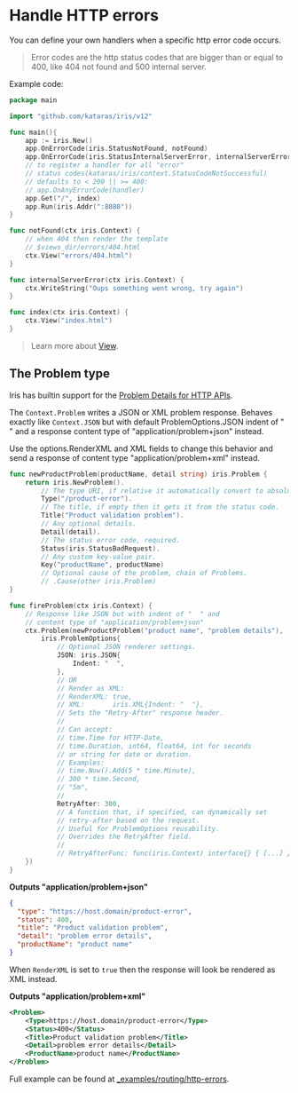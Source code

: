 # Handle HTTP errors

You can define your own handlers when a specific http error code occurs.

> Error codes are the http status codes that are bigger than or equal to 400, like 404 not found and 500 internal server.

Example code:

```go
package main

import "github.com/kataras/iris/v12"

func main(){
    app := iris.New()
    app.OnErrorCode(iris.StatusNotFound, notFound)
    app.OnErrorCode(iris.StatusInternalServerError, internalServerError)
    // to register a handler for all "error"
    // status codes(kataras/iris/context.StatusCodeNotSuccessful)
    // defaults to < 200 || >= 400:
    // app.OnAnyErrorCode(handler)
    app.Get("/", index)
    app.Run(iris.Addr(":8080"))
}

func notFound(ctx iris.Context) {
    // when 404 then render the template
    // $views_dir/errors/404.html
    ctx.View("errors/404.html")
}

func internalServerError(ctx iris.Context) {
    ctx.WriteString("Oups something went wrong, try again")
}

func index(ctx iris.Context) {
    ctx.View("index.html")
}
```

> Learn more about [View](../view.md).

## The Problem type

Iris has builtin support for the [Problem Details for HTTP APIs](https://tools.ietf.org/html/rfc7807).

The `Context.Problem` writes a JSON or XML problem response. Behaves exactly like `Context.JSON` but with default ProblemOptions.JSON indent of " " and a response content type of "application/problem+json" instead.

Use the options.RenderXML and XML fields to change this behavior and
send a response of content type "application/problem+xml" instead.

```go
func newProductProblem(productName, detail string) iris.Problem {
    return iris.NewProblem().
        // The type URI, if relative it automatically convert to absolute.
        Type("/product-error"). 
        // The title, if empty then it gets it from the status code.
        Title("Product validation problem").
        // Any optional details.
        Detail(detail).
        // The status error code, required.
        Status(iris.StatusBadRequest).
        // Any custom key-value pair.
        Key("productName", productName)
        // Optional cause of the problem, chain of Problems.
        // .Cause(other iris.Problem)
}

func fireProblem(ctx iris.Context) {
    // Response like JSON but with indent of "  " and
    // content type of "application/problem+json"
    ctx.Problem(newProductProblem("product name", "problem details"),
        iris.ProblemOptions{
            // Optional JSON renderer settings.
            JSON: iris.JSON{
                Indent: "  ",
            },
            // OR
            // Render as XML:
            // RenderXML: true,
            // XML:       iris.XML{Indent: "  "},
            // Sets the "Retry-After" response header.
            //
            // Can accept:
            // time.Time for HTTP-Date,
            // time.Duration, int64, float64, int for seconds
            // or string for date or duration.
            // Examples:
            // time.Now().Add(5 * time.Minute),
            // 300 * time.Second,
            // "5m",
            //
            RetryAfter: 300,
            // A function that, if specified, can dynamically set
            // retry-after based on the request.
            // Useful for ProblemOptions reusability.
            // Overrides the RetryAfter field.
            //
            // RetryAfterFunc: func(iris.Context) interface{} { [...] }
    })
}
```

**Outputs "application/problem+json"**

```json
{
  "type": "https://host.domain/product-error",
  "status": 400,
  "title": "Product validation problem",
  "detail": "problem error details",
  "productName": "product name"
}
```

When `RenderXML` is set to `true` then the response will look be rendered as XML instead.

**Outputs "application/problem+xml"**

```xml
<Problem>
    <Type>https://host.domain/product-error</Type>
    <Status>400</Status>
    <Title>Product validation problem</Title>
    <Detail>problem error details</Detail>
    <ProductName>product name</ProductName>
</Problem>
```

Full example can be found at [_examples/routing/http-errors](https://github.com/kataras/iris/blob/master/_examples/routing/http-errors/main.go).
